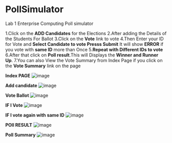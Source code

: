 # PollSimulator
Lab 1 Enterprise Computing Poll simulator

1.Click on the **ADD Candidates** for the Elections 
2.After adding the Details of the Students For Ballot 
3.Click on the **Vote** link to vote 
4.Then Enter your ID for Vote and **Select Candidate to vote Presss Submit** It will show **ERROR** if you vote with **same ID** more than Once
5.**Repeat with Different IDs to vote**
6.After that click on **Poll result**.This will Displays the **Winner and Runner Up**.
7.You can also View the Vote Summary from Index Page if you click on the **Vote Summary** link on the page

**Index PAGE**
![image](https://user-images.githubusercontent.com/60171427/129471967-81caefc2-fe8e-4b53-9df7-681b82d3822a.png)


**Add candidate**
![image](https://user-images.githubusercontent.com/60171427/129471951-8bb1561f-5d4b-4502-8f43-17d1d28e8d16.png)

**Vote Ballot**
![image](https://user-images.githubusercontent.com/60171427/129471989-4ea36bbf-e5e7-4dac-949e-2d3ddb4f7d9f.png)

**IF I Vote**
![image](https://user-images.githubusercontent.com/60171427/129472012-ee523a70-8e98-4166-b41a-14acf096a063.png)

**IF I vote again with same ID**
![image](https://user-images.githubusercontent.com/60171427/129472025-c62a8649-681d-4a40-924b-0295a6603658.png)

**POll RESULT**
![image](https://user-images.githubusercontent.com/60171427/129471858-117effce-bd2c-4939-8daf-23e7927ad923.png)


**Poll Summary**
![image](https://user-images.githubusercontent.com/60171427/129472067-a2d8e146-1f93-4b14-8ec6-acd277df145d.png)




